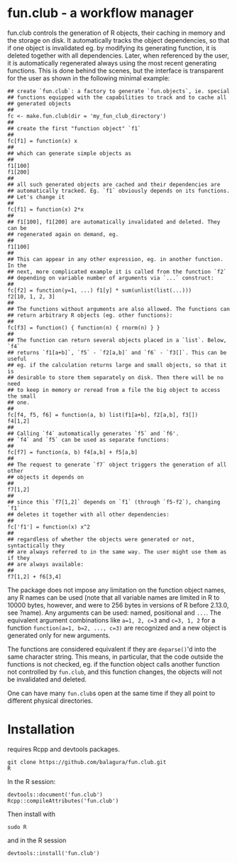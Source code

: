 # fun.club - a workflow manager

fun.club controls the generation of R objects, their caching in memory and the
storage on disk. It automatically tracks the object dependencies, so that if
one object is invalidated eg. by modifying its generating function, it is
deleted together with all dependencies.  Later, when referenced by the user,
it is automatically regenerated always using the most recent generating
functions. This is done behind the scenes, but the interface is transparent
for the user as shown in the following minimal example:
```
## create `fun.club`: a factory to generate `fun.objects`, ie. special 
## functions equipped with the capabilities to track and to cache all
## generated objects
##
fc <- make.fun.club(dir = 'my_fun_club_directory')
##
## create the first "function object" `f1`
##
fc[f1] = function(x) x
##
## which can generate simple objects as
##
f1[100]
f1[200]
##
## all such generated objects are cached and their dependencies are
## automatically tracked. Eg. `f1` obviously depends on its functions.
## Let's change it
##
fc[f1] = function(x) 2*x
##
## f1[100], f1[200] are automatically invalidated and deleted. They can be
## regenerated again on demand, eg.
##
f1[100]
##
## This can appear in any other expression, eg. in another function. In the
## next, more complicated example it is called from the function `f2`
## depending on variable number of arguments via `...` construct:
##
fc[f2] = function(y=1, ...) f1[y] * sum(unlist(list(...)))
f2[10, 1, 2, 3]
##
## The functions without arguments are also allowed. The functions can
## return arbitrary R objects (eg. other functions):
##
fc[f3] = function() { function(n) { rnorm(n) } }
##
## The function can return several objects placed in a `list`. Below, `f4`
## returns `f1[a+b]`, `f5` - `f2[a,b]` and `f6` - `f3[]`. This can be useful
## eg. if the calculation returns large and small objects, so that it is
## desirable to store them separately on disk. Then there will be no need
## to keep in memory or reread from a file the big object to access the small
## one.
##
fc[f4, f5, f6] = function(a, b) list(f1[a+b], f2[a,b], f3[])
f4[1,2]
##
## Calling `f4` automatically generates `f5` and `f6'.
## `f4` and `f5` can be used as separate functions:
##
fc[f7] = function(a, b) f4[a,b] + f5[a,b]                    
##
## The request to generate `f7` object triggers the generation of all other
## objects it depends on
##
f7[1,2]
##
## since this `f7[1,2]` depends on `f1` (through `f5-f2`), changing `f1`
## deletes it together with all other dependencies:
##
fc['f1'] = function(x) x^2
##
## regardless of whether the objects were generated or not, syntactically they
## are always referred to in the same way. The user might use them as if they
## are always available:
##
f7[1,2] + f6[3,4]                                                  
```

The package does not impose any limitation on the function object names,
any R names can be used (note that all variable names are limited in R to
10000 bytes, however, and were to 256 bytes in versions of R before 2.13.0,
see ?name). Any arguments can be used: named, positional and `...`. The
equivalent argument combinations like `a=1, 2, c=3` and `c=3, 1, 2` for a
function `function(a=1, b=2, ..., c=3)` are recognized and a new object is
generated only for new arguments.

The functions are considered equivalent if they are `deparse()`'d into the
same character string. This means, in particular, that the code outside the
functions is not checked, eg. if the function object calls another function
not controlled by `fun.club`, and this function changes, the objects will not
be invalidated and deleted.

One can have many `fun.club`s open at the same time if they all point to
different physical directories.

# Installation
requires Rcpp and devtools packages.

```
git clone https://github.com/balagura/fun.club.git
R
```
In the R session:
```
devtools::document('fun.club')
Rcpp::compileAttributes('fun.club')
```
Then install with
```
sudo R
```
and in the R session
```
devtools::install('fun.club')
```